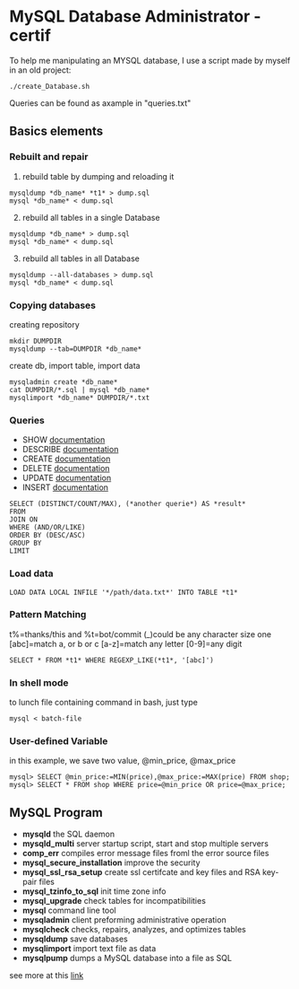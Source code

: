 # MySQL Database Administrator - certif
To help me manipulating an  MYSQL database, I use a script made by myself in an old project:
```
./create_Database.sh
```
Queries can be found as axample in "queries.txt"

## Basics elements
### Rebuilt and repair

1. rebuild table by dumping and reloading it
```
mysqldump *db_name* *t1* > dump.sql
mysql *db_name* < dump.sql
```
2. rebuild all tables in a single Database
```
mysqldump *db_name* > dump.sql
mysql *db_name* < dump.sql
```
3. rebuild all tables in all Database
```
mysqldump --all-databases > dump.sql
mysql *db_name* < dump.sql
```

### Copying databases
creating repository
```
mkdir DUMPDIR
mysqldump --tab=DUMPDIR *db_name*
```
create db, import table, import data
```
mysqladmin create *db_name*
cat DUMPDIR/*.sql | mysql *db_name*
mysqlimport *db_name* DUMPDIR/*.txt
```

### Queries
- SHOW [documentation](https://dev.mysql.com/doc/refman/8.0/en/show.html)
- DESCRIBE [documentation](https://dev.mysql.com/doc/refman/8.0/en/describe.html)
- CREATE [documentation](https://dev.mysql.com/doc/refman/8.0/en/create-table.html)
- DELETE [documentation](https://dev.mysql.com/doc/refman/8.0/en/delete.html)
- UPDATE [documentation](https://dev.mysql.com/doc/refman/5.5/en/update.html)
- INSERT [documentation](https://dev.mysql.com/doc/refman/8.0/en/insert.html)

```
SELECT (DISTINCT/COUNT/MAX), (*another querie*) AS *result*
FROM
JOIN ON
WHERE (AND/OR/LIKE)
ORDER BY (DESC/ASC)
GROUP BY
LIMIT
```

### Load data
```
LOAD DATA LOCAL INFILE '*/path/data.txt*' INTO TABLE *t1*
```

### Pattern Matching
t%=thanks/this and %t=bot/commit
(\_)could be any character size one
[abc]=match a, or b or c
[a-z]=match any letter [0-9]=any digit
```
SELECT * FROM *t1* WHERE REGEXP_LIKE(*t1*, '[abc]')
```

### In shell mode
to lunch file containing command in bash, just type
```
mysql < batch-file
```

### User-defined Variable
in this example, we save two value, @min_price, @max_price
```
mysql> SELECT @min_price:=MIN(price),@max_price:=MAX(price) FROM shop;
mysql> SELECT * FROM shop WHERE price=@min_price OR price=@max_price;
```

## MySQL Program
- **mysqld**
  the SQL daemon
- **mysqld_multi**
  server startup script, start and stop multiple servers
- **comp_err**
  compiles error message files froml the error source files
- **mysql_secure_installation**
  improve the security
- **mysql_ssl_rsa_setup**
  create ssl certifcate and key files and RSA key-pair files
- **mysql_tzinfo_to_sql**
  init time zone info
- **mysql_upgrade**
  check tables for incompatibilities
- **mysql**
  command line tool
- **mysqladmin**
  client preforming administrative operation
- **mysqlcheck**
  checks, repairs, analyzes, and optimizes tables
- **mysqldump**
  save databases
- **mysqlimport**
  import text file as data
- **mysqlpump**
  dumps a MySQL database into a file as SQL

see more at this [link](https://dev.mysql.com/doc/refman/8.0/en/programs-overview.html)
